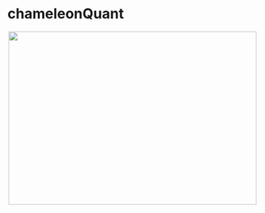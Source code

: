 # chameleonQuant

<p align="center">
  <img width="500" height="350" src="https://news.northwestern.edu/assets/Stories/2018/06/_resampled/CroppedFocusedImageWzY0MCwzNjAsIngiLDBd/chameleon-odom-web.jpg">
</p>
 
